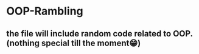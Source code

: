 # OOP-Rambling

## the file will include random code related to OOP. (nothing special till the moment😁)
